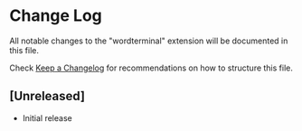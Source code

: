 # Change Log

All notable changes to the "wordterminal" extension will be documented in this file.

Check [Keep a Changelog](http://keepachangelog.com/) for recommendations on how to structure this file.

## [Unreleased]

- Initial release